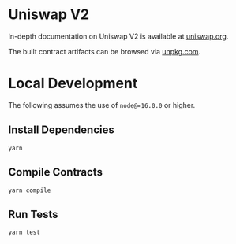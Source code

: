 # Uniswap V2
In-depth documentation on Uniswap V2 is available at [uniswap.org](https://uniswap.org/docs).

The built contract artifacts can be browsed via [unpkg.com](https://unpkg.com/browse/@lootswap/core@latest/).

# Local Development

The following assumes the use of `node@=16.0.0` or higher.

## Install Dependencies

`yarn`

## Compile Contracts

`yarn compile`

## Run Tests

`yarn test`
